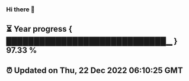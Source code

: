 ### Hi there 👋
⏳ Year progress { █████████████████████████████▁ } 97.33 %
---
⏰ Updated on Thu, 22 Dec 2022 06:10:25 GMT
---

